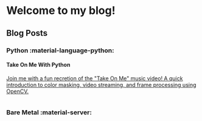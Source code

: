 # Welcome to my blog!

## Blog Posts
### Python :material-language-python:
<div class="grid-container">
  <div class="grid-blog-description">
    <h4>Take On Me With Python</h4>
    <a href="projects/take-on-me/index.html">
      <p>
        Join me with a fun recretion of the "Take On Me" 
        music video! A quick introduction to color masking,
        video streaming, and frame processing using OpenCV.
      </p>    
    </a>
  </div>
  <div class="grid-blog-img">
    <img src="assets/img/take-on-me.gif" alt="" >
  </div>
</div>

### Bare Metal :material-server:
